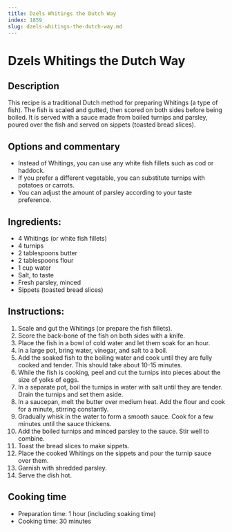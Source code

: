 ```yaml
---
title: Dzels Whitings the Dutch Way
index: 1859
slug: dzels-whitings-the-dutch-way.md
---
```


# Dzels Whitings the Dutch Way

## Description
This recipe is a traditional Dutch method for preparing Whitings (a type of fish). The fish is scaled and gutted, then scored on both sides before being boiled. It is served with a sauce made from boiled turnips and parsley, poured over the fish and served on sippets (toasted bread slices).

## Options and commentary
- Instead of Whitings, you can use any white fish fillets such as cod or haddock.
- If you prefer a different vegetable, you can substitute turnips with potatoes or carrots.
- You can adjust the amount of parsley according to your taste preference.

## Ingredients:
- 4 Whitings (or white fish fillets)
- 4 turnips
- 2 tablespoons butter
- 2 tablespoons flour
- 1 cup water
- Salt, to taste
- Fresh parsley, minced
- Sippets (toasted bread slices)

## Instructions:
1. Scale and gut the Whitings (or prepare the fish fillets).
2. Score the back-bone of the fish on both sides with a knife.
3. Place the fish in a bowl of cold water and let them soak for an hour.
4. In a large pot, bring water, vinegar, and salt to a boil.
5. Add the soaked fish to the boiling water and cook until they are fully cooked and tender. This should take about 10-15 minutes.
6. While the fish is cooking, peel and cut the turnips into pieces about the size of yolks of eggs.
7. In a separate pot, boil the turnips in water with salt until they are tender. Drain the turnips and set them aside.
8. In a saucepan, melt the butter over medium heat. Add the flour and cook for a minute, stirring constantly.
9. Gradually whisk in the water to form a smooth sauce. Cook for a few minutes until the sauce thickens.
10. Add the boiled turnips and minced parsley to the sauce. Stir well to combine.
11. Toast the bread slices to make sippets.
12. Place the cooked Whitings on the sippets and pour the turnip sauce over them.
13. Garnish with shredded parsley.
14. Serve the dish hot.

## Cooking time
- Preparation time: 1 hour (including soaking time)
- Cooking time: 30 minutes